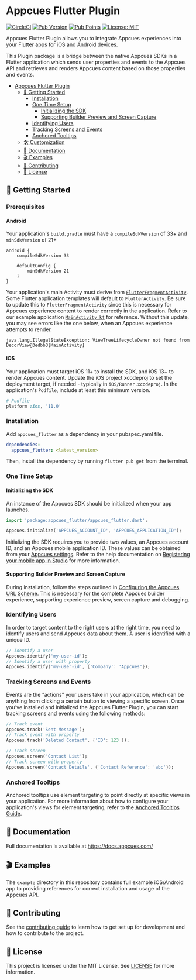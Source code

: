 # Appcues Flutter Plugin

[![CircleCI](https://dl.circleci.com/status-badge/img/gh/appcues/appcues-flutter-plugin/tree/main.svg?style=shield)](https://dl.circleci.com/status-badge/redirect/gh/appcues/appcues-flutter-plugin/tree/main)
[![Pub Version](https://img.shields.io/pub/v/appcues_flutter)](https://pub.dev/packages/appcues_flutter)
[![Pub Points](https://img.shields.io/pub/points/appcues_flutter)](https://pub.dev/packages/appcues_flutter/score)
[![License: MIT](https://img.shields.io/badge/license-MIT-green.svg)](https://github.com/appcues/appcues-flutter-plugin/blob/main/LICENSE)

Appcues Flutter Plugin allows you to integrate Appcues experiences into your Flutter apps for iOS and Android devices.

This Plugin package is a bridge between the native Appcues SDKs in a Flutter application which sends user properties and events to the Appcues API and retrieves and renders Appcues content based on those properties and events.

- [Appcues Flutter Plugin](#appcues-flutter-plugin)
  - [🚀 Getting Started](#-getting-started)
    - [Installation](#installation)
    - [One Time Setup](#one-time-setup)
      - [Initializing the SDK](#initializing-the-sdk)
      - [Supporting Builder Preview and Screen Capture](#supporting-builder-preview-and-screen-capture)
    - [Identifying Users](#identifying-users)
    - [Tracking Screens and Events](#tracking-screens-and-events)
    - [Anchored Tooltips](#anchored-tooltips)
  - [🛠 Customization](#-customization)
  - [📝 Documentation](#-documentation)
  - [🎬 Examples](#-examples)
  - [👷 Contributing](#-contributing)
  - [📄 License](#-license)

## 🚀 Getting Started

### Prerequisites

#### Android
Your application's `build.gradle` must have a `compileSdkVersion` of 33+ and `minSdkVersion` of 21+
```
android {
    compileSdkVersion 33

    defaultConfig {
        minSdkVersion 21
    }
}
```
Your application's main Activity must derive from [`FlutterFragmentActivity`](https://api.flutter.dev/javadoc/io/flutter/embedding/android/FlutterFragmentActivity.html). Some Flutter application templates will default to `FlutterActivity`. Be sure to update this to `FlutterFragmentActivity` since this is necessary for Appcues experience content to render correctly in the application. Refer to our example application [`MainActivity.kt`](https://github.com/appcues/appcues-flutter-plugin/blob/main/example/android/app/src/main/kotlin/com/appcues/samples/flutter/MainActivity.kt#L5) for reference. Without this update, you may see errors like the one below, when an Appcues experience attempts to render.
```
java.lang.IllegalStateException: ViewTreeLifecycleOwner not found from DecorView@3edbb3[MainActivity]
```

#### iOS
Your application must target iOS 11+ to install the SDK, and iOS 13+ to render Appcues content. Update the iOS project xcodeproj to set the deployment target, if needed - typically in `iOS/Runner.xcodeproj`. In the application's `Podfile`, include at least this minimum version.
```rb
# Podfile
platform :ios, '11.0'
```

### Installation

Add `appcues_flutter` as a dependency in your pubspec.yaml file.

```yaml
dependencies:
  appcues_flutter: <latest_version>
```

Then, install the dependency by running `flutter pub get` from the terminal.

### One Time Setup

#### Initializing the SDK

An instance of the Appcues SDK should be initialized when your app launches.

```dart
import 'package:appcues_flutter/appcues_flutter.dart';

Appcues.initialize('APPCUES_ACCOUNT_ID', 'APPCUES_APPLICATION_ID');
```

Initializing the SDK requires you to provide two values, an Appcues account ID, and an Appcues mobile application ID. These values can be obtained from your [Appcues settings](https://studio.appcues.com/settings/account). Refer to the help documentation on [Registering your mobile app in Studio](https://docs.appcues.com/article/848-registering-your-mobile-app-in-studio) for more information.

#### Supporting Builder Preview and Screen Capture

During installation, follow the steps outlined in [Configuring the Appcues URL Scheme](https://github.com/appcues/appcues-flutter-plugin/blob/main/doc/URLSchemeConfiguring.md). This is necessary for the complete Appcues builder experience, supporting experience preview, screen capture and debugging.

### Identifying Users

In order to target content to the right users at the right time, you need to identify users and send Appcues data about them. A user is identified with a unique ID.

```dart
// Identify a user
Appcues.identify('my-user-id');
// Identify a user with property
Appcues.identify('my-user-id', {'Company': 'Appcues'});
```

### Tracking Screens and Events

Events are the “actions” your users take in your application, which can be anything from clicking a certain button to viewing a specific screen. Once you’ve installed and initialized the Appcues Flutter Plugin, you can start tracking screens and events using the following methods:

```dart
// Track event
Appcues.track('Sent Message');
// Track event with property
Appcues.track('Deleted Contact', {'ID': 123 });

// Track screen
Appcues.screen('Contact List');
// Track screen with property
Appcues.screen('Contact Details', {'Contact Reference': 'abc'});
```

### Anchored Tooltips

Anchored tooltips use element targeting to point directly at specific views in your application. For more information about how to configure your application's views for element targeting, refer to the [Anchored Tooltips Guide](https://github.com/appcues/appcues-flutter-plugin/blob/main/doc/AnchoredTooltips.md).

## 📝 Documentation

Full documentation is available at https://docs.appcues.com/

## 🎬 Examples

The `example` directory in this repository contains full example iOS/Android app to providing references for correct installation and usage of the Appcues API.

## 👷 Contributing

See the [contributing guide](https://github.com/appcues/appcues-flutter-plugin/blob/main/CONTRIBUTING.md) to learn how to get set up for development and how to contribute to the project.

## 📄 License

This project is licensed under the MIT License. See [LICENSE](https://github.com/appcues/appcues-flutter-plugin/blob/main/LICENSE) for more information.
